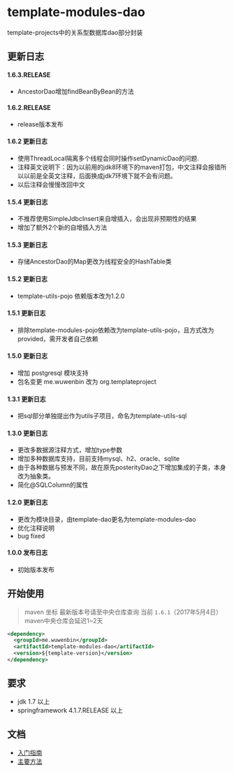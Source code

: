 # template-modules-dao
template-projects中的关系型数据库dao部分封装 
## 更新日志 ## 
#### 1.6.3.RELEASE
- AncestorDao增加findBeanByBean的方法
#### 1.6.2.RELEASE
- release版本发布 
#### 1.6.2 更新日志
- 使用ThreadLocal隔离多个线程会同时操作setDynamicDao的问题.
- 注释英文说明下：因为以前用的jdk8环境下的maven打包，中文注释会报错所以以前是全英文注释，后面换成jdk7环境下就不会有问题。
- 以后注释会慢慢改回中文
#### 1.5.4 更新日志
- 不推荐使用SimpleJdbcInsert来自增插入，会出现非预期性的结果
- 增加了额外2个新的自增插入方法
#### 1.5.3 更新日志
- 存储AncestorDao的Map更改为线程安全的HashTable类
#### 1.5.2 更新日志
- template-utils-pojo 依赖版本改为1.2.0
#### 1.5.1 更新日志
- 排除template-modules-pojo依赖改为template-utils-pojo，且方式改为provided，需开发者自己依赖
#### 1.5.0 更新日志
- 增加 postgresql 模块支持
- 包名变更 me.wuwenbin 改为 org.templateproject
#### 1.3.1 更新日志
- 把sql部分单独提出作为utils子项目，命名为template-utils-sql
#### 1.3.0 更新日志
- 更改多数据源注释方式，增加type参数
- 增加多种数据库支持，目前支持mysql、h2、oracle、sqlite
- 由于各种数据与预发不同，故在原先posterityDao之下增加集成的子类，本身改为抽象类。
- 简化@SQLColumn的属性
#### 1.2.0 更新日志
- 更改为模块目录，由template-dao更名为template-modules-dao
- 优化注释说明
- bug fixed
#### 1.0.0 发布日志
- 初始版本发布

## 开始使用 ##
> maven 坐标  最新版本号请至中央仓库查询 当前 ```1.6.1```（2017年5月4日）
> maven中央仓库会延迟1~2天
```xml
<dependency>
  <groupId>me.wuwenbin</groupId>
  <artifactId>template-modules-dao</artifactId>
  <version>${template-version}</version>
</dependency>
```
## 要求 
- jdk 1.7 以上
- springframework 4.1.7.RELEASE 以上

## 文档
- [入门指南](https://github.com/miyakowork/template-modules-dao/wiki/入门)
- [主要方法](https://github.com/miyakowork/template-modules-dao/wiki/主要方法API)
